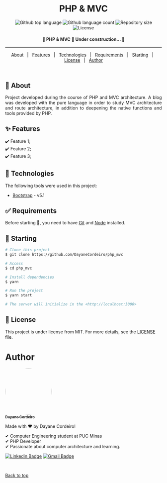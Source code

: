 <h1 align="center">PHP & MVC</h1>

<p align="center">
  <img alt="Github top language" src="https://img.shields.io/github/languages/top/DayaneCordeiro/php_mvc?color=56BEB8">

  <img alt="Github language count" src="https://img.shields.io/github/languages/count/DayaneCordeiro/php_mvc?color=56BEB8">

  <img alt="Repository size" src="https://img.shields.io/github/repo-size/DayaneCordeiro/php_mvc?color=56BEB8">

  <img alt="License" src="https://img.shields.io/github/license/DayaneCordeiro/php_mvc?color=56BEB8">

  <!-- <img alt="Github issues" src="https://img.shields.io/github/issues/DayaneCordeiro/php_mvc?color=56BEB8" /> -->

  <!-- <img alt="Github forks" src="https://img.shields.io/github/forks/DayaneCordeiro/php_mvc?color=56BEB8" /> -->

  <!-- <img alt="Github stars" src="https://img.shields.io/github/stars/DayaneCordeiro/php_mvc?color=56BEB8" /> -->
</p>

<!-- Status -->

<h4 align="center">
	🚧  PHP & MVC 🚀 Under construction...  🚧
</h4>

<hr>

<p align="center">
  <a href="#dart-about">About</a> &#xa0; | &#xa0; 
  <a href="#sparkles-features">Features</a> &#xa0; | &#xa0;
  <a href="#rocket-technologies">Technologies</a> &#xa0; | &#xa0;
  <a href="#white_check_mark-requirements">Requirements</a> &#xa0; | &#xa0;
  <a href="#checkered_flag-starting">Starting</a> &#xa0; | &#xa0;
  <a href="#memo-license">License</a> &#xa0; | &#xa0;
  <a href="#author">Author</a>
</p>

<br>

## :dart: About

<p align="justify">
Project developed during the course of PHP and MVC architecture. A blog was developed with the pure language in order
to study MVC architecture and route architecture, in addition to deepening the native functions and tools
provided by PHP.
</p>

## :sparkles: Features

:heavy_check_mark: Feature 1;\
:heavy_check_mark: Feature 2;\
:heavy_check_mark: Feature 3;

## :rocket: Technologies

The following tools were used in this project:

- [Bootstrap](https://getbootstrap.com/docs/5.1/getting-started/introduction/) - v5.1

## :white_check_mark: Requirements

Before starting :checkered_flag:, you need to have [Git](https://git-scm.com) and [Node](https://nodejs.org/en/) installed.

## :checkered_flag: Starting

```bash
# Clone this project
$ git clone https://github.com/DayaneCordeiro/php_mvc

# Access
$ cd php_mvc

# Install dependencies
$ yarn

# Run the project
$ yarn start

# The server will initialize in the <http://localhost:3000>
```

## :memo: License

This project is under license from MIT. For more details, see the [LICENSE](LICENSE.md) file.

<div id="author">
    <h1>Author</h1>
    <a href="https://github.com/DayaneCordeiro">
        <img style="border-radius: 100%;" src="https://avatars.githubusercontent.com/u/50596100?v=4" width="150px;" alt=""/>
        <br />
        <sub><b>Dayane Cordeiro</b></sub>
    </a>

Made with ❤️ by Dayane Cordeiro!

✔ Computer Engineering student at PUC Minas<br>
✔ PHP Developer<br>
✔ Passionate about computer architecture and learning.<br>

[![Linkedin Badge](https://img.shields.io/badge/-Dayane-blue?style=flat-square&logo=Linkedin&logoColor=white&link=https://www.linkedin.com/in/dayane-cordeiro-1b761318b/)](https://www.linkedin.com/in/dayane-cordeiro-1b761318b/)
[![Gmail Badge](https://img.shields.io/badge/-dayane.cordeirogs@gmail.com-c14438?style=flat-square&logo=Gmail&logoColor=white&link=mailto:dayane.cordeirogs@gmail.com)](mailto:dayane.cordeirogs@gmail.com)

</div>

&#xa0;

<a href="#top">Back to top</a>
